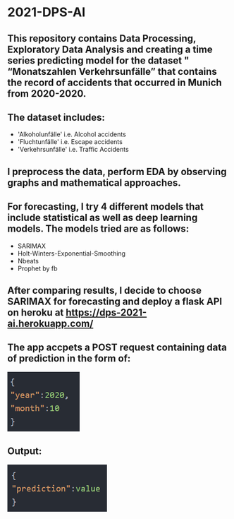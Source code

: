 # 2021-DPS-AI
## This repository contains Data Processing, Exploratory Data Analysis and creating a time series predicting model for the dataset " “Monatszahlen Verkehrsunfälle” that contains the record of accidents that occurred in Munich from 2020-2020.
## The dataset includes:
* 'Alkoholunfälle' i.e. Alcohol accidents
* 'Fluchtunfälle' i.e. Escape accidents
* 'Verkehrsunfälle' i.e. Traffic Accidents
## I preprocess the data, perform EDA by observing graphs and mathematical approaches.
## For forecasting, I try 4 different models that include statistical as well as deep learning models. The models tried are as follows:
* SARIMAX
* Holt-Winters-Exponential-Smoothing
* Nbeats
* Prophet by fb
## After comparing results, I decide to choose SARIMAX for forecasting and deploy a flask API on heroku at https://dps-2021-ai.herokuapp.com/
## The app accpets a POST request containing data of prediction in the form of:
![input format](https://github.com/SiddharthSadhwani/2021-DPS-AI/blob/master/utils/input.png?raw=true)
## Output:
![output format](https://github.com/SiddharthSadhwani/2021-DPS-AI/blob/master/utils/output.png?raw=true)
